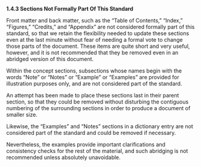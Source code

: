 **1.4.3 Sections Not Formally Part Of This Standard** 

Front matter and back matter, such as the “Table of Contents,” “Index,” “Figures,” “Credits,” and “Appendix” are not considered formally part of this standard, so that we retain the flexibility needed to update these sections even at the last minute without fear of needing a formal vote to change those parts of the document. These items are quite short and very useful, however, and it is not recommended that they be removed even in an abridged version of this document. 

Within the concept sections, subsections whose names begin with the words “Note” or “Notes” or “Example” or “Examples” are provided for illustration purposes only, and are not considered part of the standard. 

An attempt has been made to place these sections last in their parent section, so that they could be removed without disturbing the contiguous numbering of the surrounding sections in order to produce a document of smaller size. 

Likewise, the “Examples” and “Notes” sections in a dictionary entry are not considered part of the standard and could be removed if necessary. 

Nevertheless, the examples provide important clarifications and consistency checks for the rest of the material, and such abridging is not recommended unless absolutely unavoidable. 





